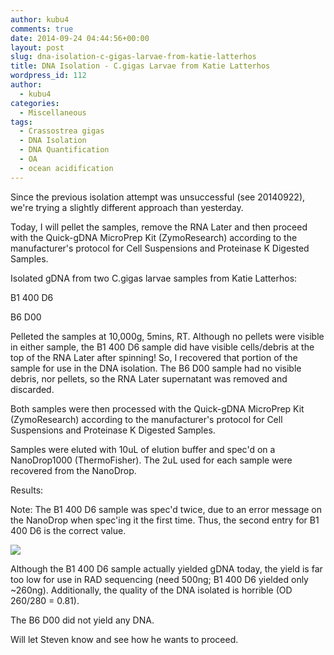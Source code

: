 ```yaml
---
author: kubu4
comments: true
date: 2014-09-24 04:44:56+00:00
layout: post
slug: dna-isolation-c-gigas-larvae-from-katie-latterhos
title: DNA Isolation - C.gigas Larvae from Katie Latterhos
wordpress_id: 112
author:
  - kubu4
categories:
  - Miscellaneous
tags:
  - Crassostrea gigas
  - DNA Isolation
  - DNA Quantification
  - OA
  - ocean acidification
---
```


Since the previous isolation attempt was unsuccessful (see 20140922), we're trying a slightly different approach than yesterday.

Today, I will pellet the samples, remove the RNA Later and then proceed with the Quick-gDNA MicroPrep Kit (ZymoResearch) according to the manufacturer's protocol for Cell Suspensions and Proteinase K Digested Samples.

Isolated gDNA from two C.gigas larvae samples from Katie Latterhos:

B1 400 D6

B6 D00

Pelleted the samples at 10,000g, 5mins, RT. Although no pellets were visible in either sample, the B1 400 D6 sample did have visible cells/debris at the top of the RNA Later after spinning! So, I recovered that portion of the sample for use in the DNA isolation. The B6 D00 sample had no visible debris, nor pellets, so the RNA Later supernatant was removed and discarded.

Both samples were then processed with the Quick-gDNA MicroPrep Kit (ZymoResearch) according to the manufacturer's protocol for Cell Suspensions and Proteinase K Digested Samples.

Samples were eluted with 10uL of elution buffer and spec'd on a NanoDrop1000 (ThermoFisher). The 2uL used for each sample were recovered from the NanoDrop.

Results:

Note: The B1 400 D6 sample was spec'd twice, due to an error message on the NanoDrop when spec'ing it the first time. Thus, the second entry for B1 400 D6 is the correct value.

![](http://eagle.fish.washington.edu/Arabidopsis/20140923%20-%20Gigas%20larvae%20ODs-01.JPG)

Although the B1 400 D6 sample actually yielded gDNA today, the yield is far too low for use in RAD sequencing (need 500ng; B1 400 D6 yielded only ~260ng). Additionally, the quality of the DNA isolated is horrible (OD 260/280 = 0.81).

The B6 D00 did not yield any DNA.

Will let Steven know and see how he wants to proceed.
